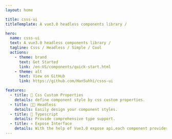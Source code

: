 ```yaml
---
layout: home

title: csss-ui
titleTemplate: A vue3.0 headless components library /

hero:
  name: csss-ui
  text: A vue3.0 headless components library /
  tagline: Csss / Headless / Simple / Cool
  actions:
    - theme: brand
      text: Get Started
      link: /en-US/components/quick-start.html
    - theme: alt
      text: View on GitHub
      link: https://github.com/HanSuhhi/csss-ui

features:
  - title: 🔢 Css Custom Properties
    details: define component style by css custom properties.
  - title: 😶‍🌫️ Headless
    details: Easily design your component styles.
  - title: 🍔 Typescript
    details: Provide comprehensive type support.
  - title: ✈️ Expose Interface
    details: With the help of Vue3.0 expose api,each component provides multiple interfaces for style / logic modification.
---
```

